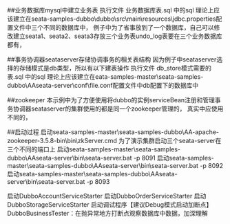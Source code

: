 ##业务数据库mysql中建立业务表
执行文件 业务数据库表.sql 中的sql
理论上应该建立在seata-samples-dubbo\dubbo\src\main\resources\jdbc.properties配置文件中三个不同的数据库中，
例子中为了省事放到了一个数据库，自己可以修改建立seata1、seata2、seata3存放三个业务表undo_log表要在三个业务数据库都有，

##事务协调器seataserver存储协调事务的相关表结构
因为例子中seataserver选择的存储模式是db类型，所以有以下建表操作
执行文件 db_store模式需要的表.sql 中的sql
理论上应该建立在eata-samples-master\seata-samples-dubbo\AAseata-server\conf\file.conf配置文件中db配置下的数据库中

##zookeeper
本示例中为了方便使用将dubbo的实例serviceBean注册和管理事务协调器seataserver的集群使用的都是同一个zookeeper管理的，
真实中应使用不同的，

##启动过程
启动seata-samples-master\seata-samples-dubbo\AA-apache-zookeeper-3.5.8-bin\bin\zkServer.cmd
为了演示集群启动三个seata-server在三个不同的端口上
启动seata-samples-master\seata-samples-dubbo\AAseata-server\bin\seata-server.bat -p 8091
启动seata-samples-master\seata-samples-dubbo\AAseata-server\bin\seata-server.bat -p 8092
启动seata-samples-master\seata-samples-dubbo\AAseata-server\bin\seata-server.bat -p 8093

启动DubboAccountServiceStarter
启动DubboOrderServiceStarter
启动DubboStorageServiceStarter
启动调试程序【建议Debug模式启动加断点】DubboBusinessTester：在抛异常地方打断点观察数据库中数据，加深理解

